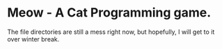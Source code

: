 # Meow - A Cat Programming game. #

The file directories are still a mess right now, but hopefully, I will get to it over winter break.
